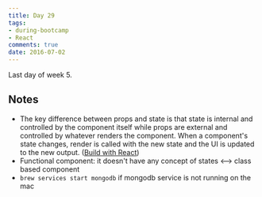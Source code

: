```yaml
---
title: Day 29   
tags: 
- during-bootcamp
- React
comments: true
date: 2016-07-02
---
```

Last day of week 5.

Notes 
-------------------
* The key difference between props and state is that state is internal and controlled by the component itself while props are external and controlled by whatever renders the component. When a component's state changes, render is called with the new state and the UI is updated to the new output. (<a href="http://http://buildwithreact.com/" target="_blank">Build with React</a>)
* Functional component: it doesn't have any concept of states <--> class based component
* `brew services start mongodb` if mongodb service is not running on the mac








